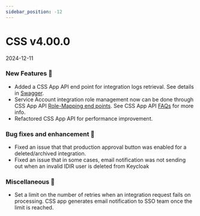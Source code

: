 ```yaml
---
sidebar_position: -12
---
```


# CSS v4.00.0
2024-12-11

### New Features 🎉
-  Added a CSS App API end point for integration logs retrieval. See details in [Swagger](https://api.loginproxy.gov.bc.ca/openapi/swagger#/Logs).
-  Service Account integration role management now can be done through CSS App API [Role-Mapping end points](https://api.loginproxy.gov.bc.ca/openapi/swagger#/Role-Mapping). See CSS App API [FAQs](https://bcgov.github.io/sso-docs/integrating-your-application/css-app-api#q-can-i-manage-my-service-accounts-roles-through-the-css-api) for more info.
-  Refactored CSS App API for performance improvement.

### Bug fixes and enhancement 🐛
-  Fixed an issue that that production approval button was enabled for a deleted/archived integration. 
-  Fixed an issue that in some cases, email notification was not sending out when an invalid IDIR user is deleted from Keycloak


### Miscellaneous 🧩
-  Set a limit on the number of retries when an integration request fails on processing. CSS app generates email notification to SSO team once the limit is reached. 



